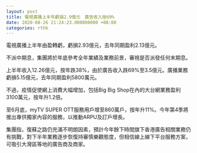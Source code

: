 ```yaml
---
layout: post
title: 電視廣播上半年虧損2.9億元　廣告收入挫69%
date: 2020-08-26 21:24:23.000000000 +08:00
categories: rthk
---
```


電視廣播上半年由盈轉虧，虧損2.93億元，去年同期盈利2.13億元。

不派中期息，集團將於年底參考全年業績及業務前景，審視是否派發任何末期息。

上半年收入12.26億元，按年跌38%，由於廣告收入跌69%至3.5億元。廣播業務虧損5.15億元，去年同期盈利5800萬元。

不過，疫情促使網上消費大幅增加，包括Big Big Shop在內的大台網業務盈利3100萬元，按年升1.2倍。

至6月底，myTV SUPER OTT服務用戶增至860萬戶，按年升11%。今年第4季將推出專供獨家內容的服務，以推動ARPU及訂戶增長。

集團指，復蘇之路仍充滿不明朗因素，預計今年餘下時間旗下香港廣告相關業務仍有挑戰，對下半年業務逐步恢復持審慎樂觀態度，但相信線上線下平台服務方案，可吸引大灣區等地的廣告商及商家。
